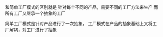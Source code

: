 和简单工厂模式的区别就是 针对每个不同的产品，需要不同的工厂方法来生产
而所有工厂又继承一个抽象的工厂

简单工厂模式是针对产品进行了一次抽象，
工厂模式在产品的抽象基础上又将工厂解耦，对工厂进行了抽象
